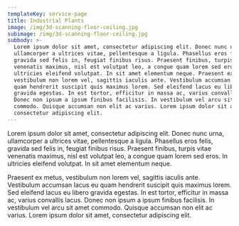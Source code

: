 ```yaml
---
templateKey: service-page
title: Industrial Plants
image: /img/3d-scanning-floor-ceiling.jpg
subimage: /img/3d-scanning-floor-ceiling.jpg
subbody: >-
  Lorem ipsum dolor sit amet, consectetur adipiscing elit. Donec nunc urna,
  ullamcorper a ultrices vitae, pellentesque a ligula. Phasellus eros felis,
  gravida sed felis in, feugiat finibus risus. Praesent finibus, turpis vitae
  venenatis maximus, nisl est volutpat leo, a congue quam lorem sed eros. In
  ultricies eleifend volutpat. In sit amet elementum neque. Praesent ex metus,
  vestibulum non lorem vel, sagittis iaculis ante. Vestibulum accumsan lacus eu
  quam hendrerit suscipit quis maximus lorem. Sed eleifend lacus eu libero
  gravida egestas. In est tortor, efficitur in massa ac, varius convallis lacus.
  Donec non ipsum a ipsum finibus facilisis. In vestibulum vel arcu sit amet
  commodo. Quisque accumsan non elit ac varius. Lorem ipsum dolor sit amet,
  consectetur adipiscing elit.
---
```

Lorem ipsum dolor sit amet, consectetur adipiscing elit. Donec nunc urna, ullamcorper a ultrices vitae, pellentesque a ligula. Phasellus eros felis, gravida sed felis in, feugiat finibus risus. Praesent finibus, turpis vitae venenatis maximus, nisl est volutpat leo, a congue quam lorem sed eros. In ultricies eleifend volutpat. In sit amet elementum neque. 



Praesent ex metus, vestibulum non lorem vel, sagittis iaculis ante. Vestibulum accumsan lacus eu quam hendrerit suscipit quis maximus lorem. Sed eleifend lacus eu libero gravida egestas. In est tortor, efficitur in massa ac, varius convallis lacus. Donec non ipsum a ipsum finibus facilisis. In vestibulum vel arcu sit amet commodo. Quisque accumsan non elit ac varius. Lorem ipsum dolor sit amet, consectetur adipiscing elit.
